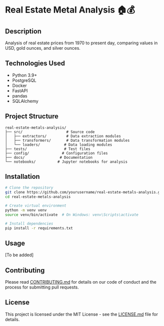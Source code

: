 
# Real Estate Metal Analysis 🏠💰

## Description
Analysis of real estate prices from 1970 to present day, comparing values in USD, gold ounces, and silver ounces.

## Technologies Used
- Python 3.9+
- PostgreSQL
- Docker
- FastAPI
- pandas
- SQLAlchemy

## Project Structure
```
real-estate-metals-analysis/
├── src/                    # Source code
│   ├── extractors/         # Data extraction modules
│   ├── transformers/       # Data transformation modules
│   └── loaders/           # Data loading modules
├── tests/                 # Test files
├── config/               # Configuration files
├── docs/                # Documentation
└── notebooks/          # Jupyter notebooks for analysis
```

## Installation
```bash
# Clone the repository
git clone https://github.com/yourusername/real-estate-metals-analysis.git
cd real-estate-metals-analysis

# Create virtual environment
python -m venv venv
source venv/bin/activate  # On Windows: venv\Scripts\activate

# Install dependencies
pip install -r requirements.txt
```

## Usage
[To be added]

## Contributing
Please read [CONTRIBUTING.md](CONTRIBUTING.md) for details on our code of conduct and the process for submitting pull requests.

## License
This project is licensed under the MIT License - see the [LICENSE.md](LICENSE.md) file for details.